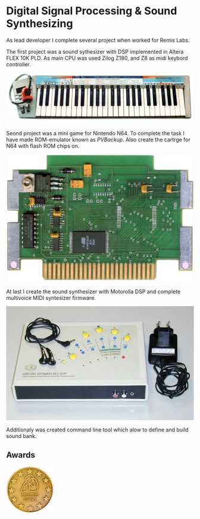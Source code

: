 # Digital Signal Processing & Sound Synthesizing
  
As lead developer I complete several project when worked for Remis Labs. 

The first project was a sound sythesizer with DSP implemented in Altera FLEX 10K PLD. As main CPU was used Zilog Z180, and Z8 as midi keybord controller. 
  
![Flex Synt](/projects/remis/flex-synth.png)

Seond project was a mini game for Nintendo N64. To complete the task I have made ROM-emulator known as _PVBackup_. Also  create the cartrge for N64 with flash ROM chips on.

![N64 Cartige](/projects/remis/cartrige.png)

At last I create the sound synthesizer with Motorolla DSP and complete multivoice MIDI syntesizer firmware. 

![Synthesizer](/projects/remis/synthesizer.jpg)

Additionaly was created command line tool which alow to define and build sound bank.

## Awards

![Synthesizer](/projects/remis/bruksela_eureka_gold_medal_99.png)
